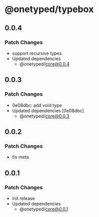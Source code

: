 # @onetyped/typebox

## 0.0.4

### Patch Changes

- support recursive types
- Updated dependencies
  - @onetyped/core@0.0.4

## 0.0.3

### Patch Changes

- 0e08dbc: add void type
- Updated dependencies [0e08dbc]
  - @onetyped/core@0.0.3

## 0.0.2

### Patch Changes

- fix meta

## 0.0.1

### Patch Changes

- init release
- Updated dependencies
  - @onetyped/core@0.0.1
